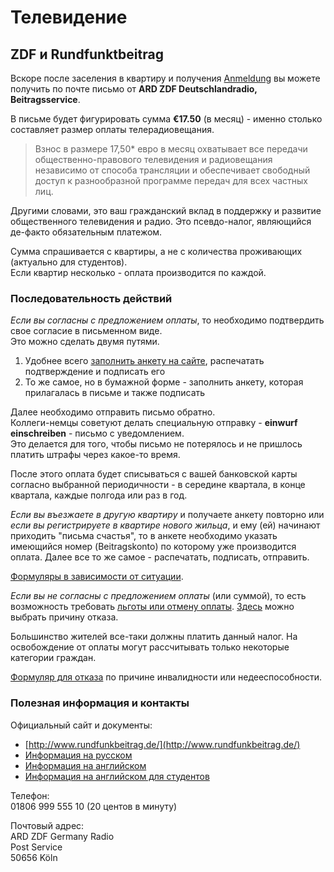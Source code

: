 # Телевидение

## ZDF и Rundfunktbeitrag

Вскоре после заселения в квартиру и получения [Anmeldung](%D0%A0%D0%B5%D0%B3%D0%B8%D1%81%D1%82%D1%80%D0%B0%D1%86%D0%B8%D1%8F%20%D0%BC%D0%B5%D1%81%D1%82%D0%B0%20%D0%B6%D0%B8%D1%82%D0%B5%D0%BB%D1%8C%D1%81%D1%82%D0%B2%D0%B0.md) вы можете получить по почте письмо от **ARD ZDF Deutschlandradio, Beitragsservice**.

В письме будет фигурировать сумма **€17.50** (в месяц) - именно столько составляет размер оплаты телерадиовещания.

> Взнос в размере 17,50* евро в месяц охватывает все передачи общественно-правового телевидения и радиовещания независимо от способа трансляции и обеспечивает свободный доступ к разнообразной программе передач для всех частных лиц. 

Другими словами, это ваш гражданский вклад в поддержку и развитие общественного телевидения и радио.
Это псевдо-налог, являющийся де-факто обязательным платежом.

Сумма спрашивается с квартиры, а не с количества проживающих (актуально для студентов).  
Если квартир несколько - оплата производится по каждой.


### Последовательность действий

_Если вы согласны с предложением оплаты_, то необходимо подтвердить свое согласие в письменном виде.  
Это можно сделать двумя путями.

1. Удобнее всего [заполнить анкету на сайте](https://www.rundfunkbeitrag.de/formulare/buergerinnen_und_buerger/anmelden/index_ger.html), распечатать подтверждение и подписать его
2. То же самое, но в бумажной форме - заполнить анкету, которая прилагалась в письме и также подписать

Далее необходимо отправить письмо обратно.  
Коллеги-немцы советуют делать специальную отправку - **einwurf einschreiben** - письмо с уведомлением.  
Это делается для того, чтобы письмо не потерялось и не пришлось платить штрафы через какое-то время.

После этого оплата будет списываться с вашей банковской карты согласно выбранной периодичности - в середине квартала, в конце квартала, каждые полгода или раз в год.

_Если вы въезжаете в другую квартиру_ и получаете анкету повторно или _если вы регистрируете в квартире нового жильца_, и ему (ей) начинают приходить "письма счастья", то в анкете необходимо указать имеющийся номер (Beitragskonto) по которому уже производится оплата.
Далее все то же самое - распечатать, подписать, отправить.

[Формуляры в зависимости от ситуации](https://www.rundfunkbeitrag.de/formulare/buergerinnen_und_buerger/index_ger.html).

_Если вы не согласны с предложением оплаты_ (или суммой), то есть возможность требовать [льготы или отмену оплаты](http://www.rundfunkbeitrag.de/e175/e218/Informationen_zur_Befreiung_von_der_Rundfunkbeitragspflicht_und_zur_Ermaessigung.pdf).
[Здесь](https://www.rundfunkbeitrag.de/formulare/buergerinnen_und_buerger/antrag_auf_befreiung/index_ger.html) можно выбрать причину отказа.

Большинство жителей все-таки должны платить данный налог. На освобождение от оплаты могут рассчитывать только некоторые категории граждан.

[Формуляр для отказа](https://www.rundfunkbeitrag.de/e175/e183/Buergerinnen_und_Buerger_Wohnungsabmeldung_0106.pdf) по причине инвалидности или недееспособности.


### Полезная информация и контакты

Официальный сайт и документы:

- [http://www.rundfunkbeitrag.de/](http://www.rundfunkbeitrag.de/)
- [Информация на русском](http://www.rundfunkbeitrag.de/e175/e1634/Informationsflyer_Buerginnen_und_Buerger_russisch.pdf)
- [Информация на английском](http://www.rundfunkbeitrag.de/e175/e198/Informationsflyer_Buergerinnen_und_Buerger_englisch.pdf)
- [Информация на английском для студентов](http://www.rundfunkbeitrag.de/e175/e1584/Informationen_fuer_Studierende_englisch.pdf)

Телефон:  
01806 999 555 10 (20 центов в минуту)

Почтовый адрес:  
ARD ZDF Germany Radio  
Post Service  
50656 Köln
